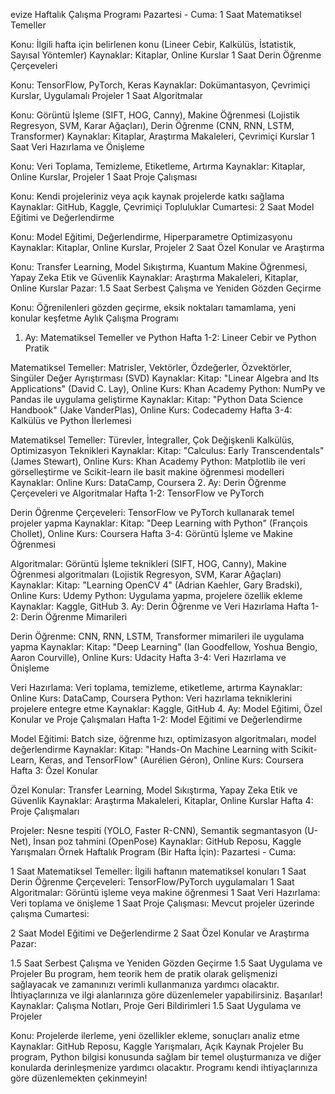 evize Haftalık Çalışma Programı
Pazartesi - Cuma:
1 Saat Matematiksel Temeller

Konu: İlgili hafta için belirlenen konu (Lineer Cebir, Kalkülüs, İstatistik, Sayısal Yöntemler)
Kaynaklar: Kitaplar, Online Kurslar
1 Saat Derin Öğrenme Çerçeveleri

Konu: TensorFlow, PyTorch, Keras
Kaynaklar: Dokümantasyon, Çevrimiçi Kurslar, Uygulamalı Projeler
1 Saat Algoritmalar

Konu: Görüntü İşleme (SIFT, HOG, Canny), Makine Öğrenmesi (Lojistik Regresyon, SVM, Karar Ağaçları), Derin Öğrenme (CNN, RNN, LSTM, Transformer)
Kaynaklar: Kitaplar, Araştırma Makaleleri, Çevrimiçi Kurslar
1 Saat Veri Hazırlama ve Önişleme

Konu: Veri Toplama, Temizleme, Etiketleme, Artırma
Kaynaklar: Kitaplar, Online Kurslar, Projeler
1 Saat Proje Çalışması

Konu: Kendi projeleriniz veya açık kaynak projelerde katkı sağlama
Kaynaklar: GitHub, Kaggle, Çevrimiçi Topluluklar
Cumartesi:
2 Saat Model Eğitimi ve Değerlendirme

Konu: Model Eğitimi, Değerlendirme, Hiperparametre Optimizasyonu
Kaynaklar: Kitaplar, Online Kurslar, Projeler
2 Saat Özel Konular ve Araştırma

Konu: Transfer Learning, Model Sıkıştırma, Kuantum Makine Öğrenmesi, Yapay Zeka Etik ve Güvenlik
Kaynaklar: Araştırma Makaleleri, Kitaplar, Online Kurslar
Pazar:
1.5 Saat Serbest Çalışma ve Yeniden Gözden Geçirme

Konu: Öğrenilenleri gözden geçirme, eksik noktaları tamamlama, yeni konular keşfetme
Aylık Çalışma Programı
1. Ay: Matematiksel Temeller ve Python
Hafta 1-2: Lineer Cebir ve Python Pratik

Matematiksel Temeller: Matrisler, Vektörler, Özdeğerler, Özvektörler, Singüler Değer Ayrıştırması (SVD)
Kaynaklar: Kitap: "Linear Algebra and Its Applications" (David C. Lay), Online Kurs: Khan Academy
Python: NumPy ve Pandas ile uygulama geliştirme
Kaynaklar: Kitap: "Python Data Science Handbook" (Jake VanderPlas), Online Kurs: Codecademy
Hafta 3-4: Kalkülüs ve Python İlerlemesi

Matematiksel Temeller: Türevler, İntegraller, Çok Değişkenli Kalkülüs, Optimizasyon Teknikleri
Kaynaklar: Kitap: "Calculus: Early Transcendentals" (James Stewart), Online Kurs: Khan Academy
Python: Matplotlib ile veri görselleştirme ve Scikit-learn ile basit makine öğrenmesi modelleri
Kaynaklar: Online Kurs: DataCamp, Coursera
2. Ay: Derin Öğrenme Çerçeveleri ve Algoritmalar
Hafta 1-2: TensorFlow ve PyTorch

Derin Öğrenme Çerçeveleri: TensorFlow ve PyTorch kullanarak temel projeler yapma
Kaynaklar: Kitap: "Deep Learning with Python" (François Chollet), Online Kurs: Coursera
Hafta 3-4: Görüntü İşleme ve Makine Öğrenmesi

Algoritmalar: Görüntü İşleme teknikleri (SIFT, HOG, Canny), Makine Öğrenmesi algoritmaları (Lojistik Regresyon, SVM, Karar Ağaçları)
Kaynaklar: Kitap: "Learning OpenCV 4" (Adrian Kaehler, Gary Bradski), Online Kurs: Udemy
Python: Uygulama yapma, projelere özellik ekleme
Kaynaklar: Kaggle, GitHub
3. Ay: Derin Öğrenme ve Veri Hazırlama
Hafta 1-2: Derin Öğrenme Mimarileri

Derin Öğrenme: CNN, RNN, LSTM, Transformer mimarileri ile uygulama yapma
Kaynaklar: Kitap: "Deep Learning" (Ian Goodfellow, Yoshua Bengio, Aaron Courville), Online Kurs: Udacity
Hafta 3-4: Veri Hazırlama ve Önişleme

Veri Hazırlama: Veri toplama, temizleme, etiketleme, artırma
Kaynaklar: Online Kurs: DataCamp, Coursera
Python: Veri hazırlama tekniklerini projelere entegre etme
Kaynaklar: Kaggle, GitHub
4. Ay: Model Eğitimi, Özel Konular ve Proje Çalışmaları
Hafta 1-2: Model Eğitimi ve Değerlendirme

Model Eğitimi: Batch size, öğrenme hızı, optimizasyon algoritmaları, model değerlendirme
Kaynaklar: Kitap: "Hands-On Machine Learning with Scikit-Learn, Keras, and TensorFlow" (Aurélien Géron), Online Kurs: Coursera
Hafta 3: Özel Konular

Özel Konular: Transfer Learning, Model Sıkıştırma, Yapay Zeka Etik ve Güvenlik
Kaynaklar: Araştırma Makaleleri, Kitaplar, Online Kurslar
Hafta 4: Proje Çalışmaları

Projeler: Nesne tespiti (YOLO, Faster R-CNN), Semantik segmantasyon (U-Net), İnsan poz tahmini (OpenPose)
Kaynaklar: GitHub Reposu, Kaggle Yarışmaları
Örnek Haftalık Program (Bir Hafta İçin):
Pazartesi - Cuma:

1 Saat Matematiksel Temeller: İlgili haftanın matematiksel konuları
1 Saat Derin Öğrenme Çerçeveleri: TensorFlow/PyTorch uygulamaları
1 Saat Algoritmalar: Görüntü işleme veya makine öğrenmesi
1 Saat Veri Hazırlama: Veri toplama ve önişleme
1 Saat Proje Çalışması: Mevcut projeler üzerinde çalışma
Cumartesi:

2 Saat Model Eğitimi ve Değerlendirme
2 Saat Özel Konular ve Araştırma
Pazar:

1.5 Saat Serbest Çalışma ve Yeniden Gözden Geçirme
1.5 Saat Uygulama ve Projeler
Bu program, hem teorik hem de pratik olarak gelişmenizi sağlayacak ve zamanınızı verimli kullanmanıza yardımcı olacaktır. İhtiyaçlarınıza ve ilgi alanlarınıza göre düzenlemeler yapabilirsiniz. Başarılar!
Kaynaklar: Çalışma Notları, Proje Geri Bildirimleri
1.5 Saat Uygulama ve Projeler

Konu: Projelerde ilerleme, yeni özellikler ekleme, sonuçları analiz etme
Kaynaklar: GitHub Reposu, Kaggle Yarışmaları, Açık Kaynak Projeler
Bu program, Python bilgisi konusunda sağlam bir temel oluşturmanıza ve diğer konularda derinleşmenize yardımcı olacaktır. Programı kendi ihtiyaçlarınıza göre düzenlemekten çekinmeyin!
